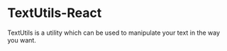 # TextUtils-React
TextUtils is a utility which can be used to manipulate your text in the way you want.
